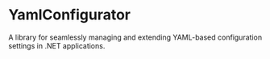# YamlConfigurator
A library for seamlessly managing and extending YAML-based configuration settings in .NET applications.

